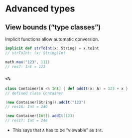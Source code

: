 # Advanced types

## View bounds (“type classes”)

Implicit functions allow automatic conversion. 
```scala
implicit def strToInt(x: String) = x.toInt
// strToInt: (x: String)Int

math.max("123", 111)
// res7: Int = 123
```

### ```<%```
```scala
class Container[A <% Int] { def addIt(x: A) = 123 + x }
// defined class Container

(new Container[String]).addIt("123")
// res16: Int = 246

(new Container[Int]).addIt(123)
// res17: Int = 246
```
- This says that ```A``` has to be “viewable” as ```Int```.
 
